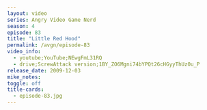```yaml
---
layout: video
series: Angry Video Game Nerd
season: 4
episode: 83
title: "Little Red Hood"
permalink: /avgn/episode-83
video_info:
  - youtube;YouTube;NEwgFmL31RQ
  - drive;ScrewAttack version;1BY_ZO6Mgni74bYPQt26cHGyyThUz0u_P
release_date: 2009-12-03
mike_notes:
toggle: off
title-cards:
  - episode-83.jpg
---
```

